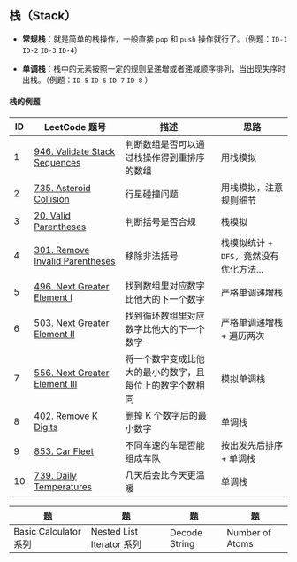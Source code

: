## 栈（Stack）

- **常规栈**：就是简单的栈操作，一般直接 `pop` 和 `push` 操作就行了。（例题：`ID-1` `ID-2` `ID-3` `ID-4`）

- **单调栈**：栈中的元素按照一定的规则呈递增或者递减顺序排列，当出现失序时出栈。（例题：`ID-5` `ID-6` `ID-7` `ID-8` ）

  

#### 栈的例题

| ID   | LeetCode 题号                                                | 描述                                                     | 思路                                    |
| ---- | ------------------------------------------------------------ | -------------------------------------------------------- | --------------------------------------- |
| 1    | [946. Validate Stack Sequences](https://leetcode.cn/problems/validate-stack-sequences/) | 判断数组是否可以通过栈操作得到重排序的数组               | 用栈模拟                                |
| 2    | [735. Asteroid Collision](https://leetcode.cn/problems/asteroid-collision/) | 行星碰撞问题                                             | 用栈模拟，注意规则细节                  |
| 3    | [20. Valid Parentheses](https://leetcode.cn/problems/valid-parentheses/) | 判断括号是否合规                                         | 栈模拟                                  |
| 4    | [301. Remove Invalid Parentheses](https://leetcode.cn/problems/remove-invalid-parentheses/) | 移除非法括号                                             | 栈模拟统计 + `DFS`，竟然没有优化方法... |
| 5    | [496. Next Greater Element I](https://leetcode.cn/problems/next-greater-element-i/) | 找到数组里对应数字比他大的下一个数字                     | 严格单调递增栈                          |
| 6    | [503. Next Greater Element II](https://leetcode.cn/problems/next-greater-element-ii/) | 找到循环数组里对应数字比他大的下一个数字                 | 严格单调递增栈 + 遍历两次               |
| 7    | [556. Next Greater Element III](https://leetcode.cn/problems/next-greater-element-iii/) | 将一个数字变成比他大的最小的数字，且每位上的数字个数相同 | 模拟单调栈                              |
| 8    | [402. Remove K Digits](https://leetcode.cn/problems/remove-k-digits/) | 删掉 K 个数字后的最小数字                                | 单调栈                                  |
| 9    | [853. Car Fleet](https://leetcode.cn/problems/car-fleet/)    | 不同车速的车是否能组成车队                               | 按出发先后排序 + 单调栈                 |
| 10   | [739. Daily Temperatures](https://leetcode.cn/problems/daily-temperatures/) | 几天后会比今天更温暖                                     | 单调栈                                  |

| 题                    | 题                        | 题            | 题              |
| --------------------- | ------------------------- | ------------- | --------------- |
| Basic Calculator 系列 | Nested List Iterator 系列 | Decode String | Number of Atoms |

